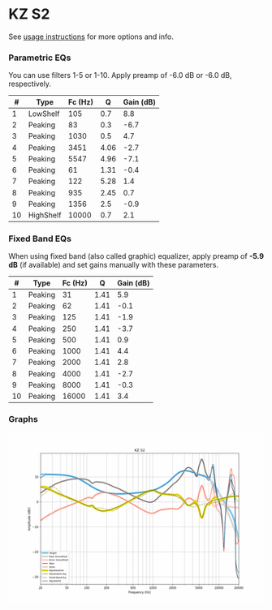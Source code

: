# KZ S2
See [usage instructions](https://github.com/jaakkopasanen/AutoEq#usage) for more options and info.

### Parametric EQs
You can use filters 1-5 or 1-10. Apply preamp of -6.0 dB or -6.0 dB, respectively.

|   # | Type      |   Fc (Hz) |    Q |   Gain (dB) |
|-----|-----------|-----------|------|-------------|
|   1 | LowShelf  |       105 | 0.7  |         8.8 |
|   2 | Peaking   |        83 | 0.3  |        -6.7 |
|   3 | Peaking   |      1030 | 0.5  |         4.7 |
|   4 | Peaking   |      3451 | 4.06 |        -2.7 |
|   5 | Peaking   |      5547 | 4.96 |        -7.1 |
|   6 | Peaking   |        61 | 1.31 |        -0.4 |
|   7 | Peaking   |       122 | 5.28 |         1.4 |
|   8 | Peaking   |       935 | 2.45 |         0.7 |
|   9 | Peaking   |      1356 | 2.5  |        -0.9 |
|  10 | HighShelf |     10000 | 0.7  |         2.1 |

### Fixed Band EQs
When using fixed band (also called graphic) equalizer, apply preamp of **-5.9 dB** (if available) and set gains manually with these parameters.

|   # | Type    |   Fc (Hz) |    Q |   Gain (dB) |
|-----|---------|-----------|------|-------------|
|   1 | Peaking |        31 | 1.41 |         5.9 |
|   2 | Peaking |        62 | 1.41 |        -0.1 |
|   3 | Peaking |       125 | 1.41 |        -1.9 |
|   4 | Peaking |       250 | 1.41 |        -3.7 |
|   5 | Peaking |       500 | 1.41 |         0.9 |
|   6 | Peaking |      1000 | 1.41 |         4.4 |
|   7 | Peaking |      2000 | 1.41 |         2.8 |
|   8 | Peaking |      4000 | 1.41 |        -2.7 |
|   9 | Peaking |      8000 | 1.41 |        -0.3 |
|  10 | Peaking |     16000 | 1.41 |         3.4 |

### Graphs
![](./KZ%20S2.png)
